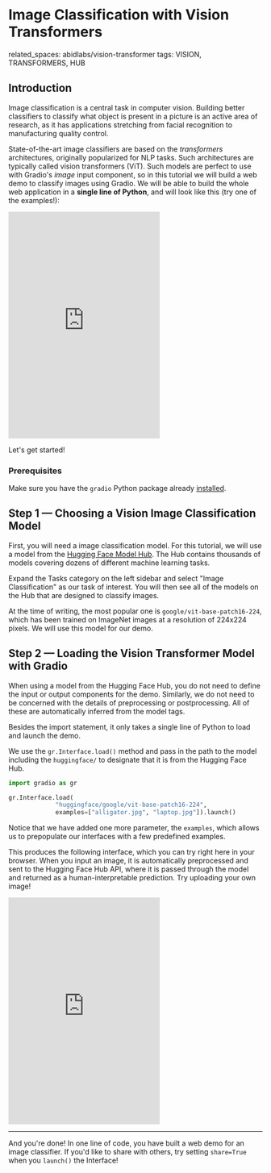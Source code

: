 # Image Classification with Vision Transformers

related_spaces: abidlabs/vision-transformer
tags: VISION, TRANSFORMERS, HUB

## Introduction

Image classification is a central task in computer vision. Building better classifiers to classify what object is present in a picture is an active area of research, as it has applications stretching from facial recognition to manufacturing quality control. 

State-of-the-art image classifiers are based on the *transformers* architectures, originally popularized for NLP tasks. Such architectures are typically called vision transformers (ViT). Such models are perfect to use with Gradio's *image* input component, so in this tutorial we will build a web demo to classify images using Gradio. We will be able to build the whole web application in a **single line of Python**, and will look like this (try one of the examples!):

<iframe src="https://hf.space/gradioiframe/abidlabs/vision-transformer/+" frameBorder="0" height="450" title="Gradio app" class="container p-0 flex-grow space-iframe" allow="accelerometer; ambient-light-sensor; autoplay; battery; camera; document-domain; encrypted-media; fullscreen; geolocation; gyroscope; layout-animations; legacy-image-formats; magnetometer; microphone; midi; oversized-images; payment; picture-in-picture; publickey-credentials-get; sync-xhr; usb; vr ; wake-lock; xr-spatial-tracking" sandbox="allow-forms allow-modals allow-popups allow-popups-to-escape-sandbox allow-same-origin allow-scripts allow-downloads"></iframe>


Let's get started!

### Prerequisites

Make sure you have the `gradio` Python package already [installed](/getting_started).

## Step 1 — Choosing a Vision Image Classification Model

First, you will need a image classification model. For this tutorial, we will use a model from the [Hugging Face Model Hub](https://huggingface.co/models). The Hub contains thousands of models covering dozens of different machine learning tasks. 

Expand the Tasks category on the left sidebar and select "Image Classification" as our task of interest. You will then see all of the models on the Hub that are designed to classify images.

At the time of writing, the most popular one is `google/vit-base-patch16-224`, which has been trained on ImageNet images at a resolution of 224x224 pixels. We will use this model for our demo. 

## Step 2 — Loading the Vision Transformer Model with Gradio

When using a model from the Hugging Face Hub, you do not need to define the input or output components for the demo. Similarly, we do not need to be concerned with the details of preprocessing or postprocessing. 
All of these are automatically inferred from the model tags.

Besides the import statement, it only takes a single line of Python to load and launch the demo. 

We use the `gr.Interface.load()` method and pass in the path to the model including the  `huggingface/` to designate that it is from the Hugging Face Hub.

```python
import gradio as gr

gr.Interface.load(
             "huggingface/google/vit-base-patch16-224",
             examples=["alligator.jpg", "laptop.jpg"]).launch()
```

Notice that we have added one more parameter, the `examples`, which allows us to prepopulate our interfaces with a few predefined examples. 

This produces the following interface, which you can try right here in your browser. When you input an image, it is automatically preprocessed and sent to the Hugging Face Hub API, where it is passed through the model and returned as a human-interpretable prediction.  Try uploading your own image!

<iframe src="https://hf.space/gradioiframe/abidlabs/vision-transformer/+" frameBorder="0" height="450" title="Gradio app" class="container p-0 flex-grow space-iframe" allow="accelerometer; ambient-light-sensor; autoplay; battery; camera; document-domain; encrypted-media; fullscreen; geolocation; gyroscope; layout-animations; legacy-image-formats; magnetometer; microphone; midi; oversized-images; payment; picture-in-picture; publickey-credentials-get; sync-xhr; usb; vr ; wake-lock; xr-spatial-tracking" sandbox="allow-forms allow-modals allow-popups allow-popups-to-escape-sandbox allow-same-origin allow-scripts allow-downloads"></iframe>

----------

And you're done! In one line of code, you have built a web demo for an image classifier. If you'd like to share with others, try setting `share=True` when you `launch()` the Interface!

